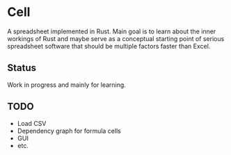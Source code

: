 # Cell
A spreadsheet implemented in Rust. Main goal is to learn about the inner workings of Rust and maybe serve as a conceptual starting point of serious spreadsheet software that should be multiple factors faster than Excel.

## Status
Work in progress and mainly for learning.

## TODO
* Load CSV
* Dependency graph for formula cells
* GUI
* etc.

